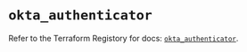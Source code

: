 # `okta_authenticator`

Refer to the Terraform Registory for docs: [`okta_authenticator`](https://registry.terraform.io/providers/okta/okta/4.0.2/docs/resources/authenticator).
